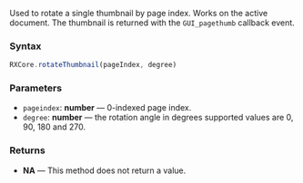 Used to rotate a single thumbnail by page index. Works on the active document. The thumbnail is returned with 
the `GUI_pagethumb` callback event.

### Syntax

```typescript
RXCore.rotateThumbnail(pageIndex, degree)
```

### Parameters

- `pageindex`: **number** — 0-indexed page index.
- `degree`: **number** — the rotation angle in degrees supported values are 0, 90, 180 and 270.

### Returns

- **NA** — This method does not return a value.